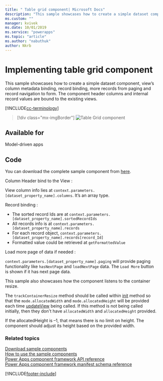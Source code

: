 ```yaml
---
title: " Table grid component| Microsoft Docs" 
description: "This sample showcases how to create a simple dataset component, view’s column metadata binding, record binding, more records from paging and record navigation to form." 
ms.custom: ""
manager: kvivek
ms.date: 10/01/2019
ms.service: "powerapps"
ms.topic: "article"
ms.author: "nabuthuk" 
author: Nkrb
---
```


# Implementing table grid component

This sample showcases how to create a simple dataset component, view’s column metadata binding, record binding, more records from paging and record navigation to form.
The component header columns and internal record values are bound to the existing views. 

[!INCLUDE[cc-terminology](../../data-platform/includes/cc-terminology.md)]

> [!div class="mx-imgBorder"]
> ![Table Grid component](../media/table-grid-control.png "Table Grid component")

## Available for 

Model-driven apps  

## Code 

You can download the complete sample component from [here](https://github.com/microsoft/PowerApps-Samples/tree/master/component-framework/TS_TableGrid).

Column Header bind to the View :

View column info lies at `context.parameters.[dataset_property_name].columns`. It’s an array type.

Record binding :

- The sorted record Ids are at `context.parameters.[dataset_property_name].sortedRecordIds`
- All records info is at `context.parameters.[dataset_property_name].records` 
- For each record object, `context.parameters.[dataset_property_name].records[record_Id]` 
- Formatted value could be retrieved at `getFormattedValue` 

Load more page of data if needed :

`context.parameters.[dataset_property_name].paging` will provide paging functionality like `hasNextPage` and `loadNextPage` data. The `Load More` button is shown if it has next page data.

This sample also showcases how the component listens to the container resize. 

The `trackContainerResize` method should be called within [init](../reference/control/init.md) method so that the `mode.allocatedWidth` and `mode.allocatedHeight` will be provided each time [updateView](../reference/control/updateview.md) being called. If this method is not being called initially, then they don't have `allocatedWidth` and `allocatedHeight` provided.

If the allocatedHeight is –1, that means there is no limit on height. The component should adjust its height based on the provided width.

### Related topics

[Download sample components](https://github.com/microsoft/PowerApps-Samples/tree/master/component-framework)<br/>
[How to use the sample components](../use-sample-components.md)<br/>
[Power Apps component framework API reference](../reference/index.md)<br/>
[Power Apps component framework manifest schema reference](../manifest-schema-reference/index.md)

[!INCLUDE[footer-include](../../../includes/footer-banner.md)]